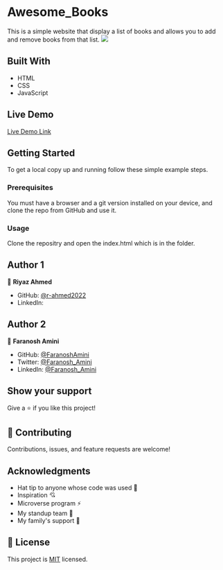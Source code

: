 # Awesome_Books
This is a simple website that display a list of books and allows you to add and remove books from that list.
![](https://img.shields.io/badge/Microverse-blueviolet)


## Built With
- HTML
- CSS
- JavaScript

## Live Demo 


[Live Demo Link](https://r-ahmed2022.github.io/Awesome-books/)


## Getting Started

To get a local copy up and running follow these simple example steps.

### Prerequisites

You must have a browser and a git version installed on your device, and clone the repo from GitHub and use it.

### Usage

Clone the repositry and open the index.html which is in the folder.

## Author 1

👤 **Riyaz Ahmed**
- GitHub: [@r-ahmed2022](https://github.com/r-ahmed2022)
- LinkedIn: [](https://www.linkedin.com/in/riyaz-ahmed)

## Author 2

👤 **Faranosh Amini**
- GitHub: [@FaranoshAmini](https://github.com/FaranoshAmini)
- Twitter: [@Faranosh_Amini](https://twitter.com/Faranosh_Amini) 
- LinkedIn: [@Faranosh_Amini](https://www.linkedin.com/in/faranosh-amini-9b925b23a/)




## Show your support

Give a ⭐️ if you like this project!

## 🤝 Contributing

Contributions, issues, and feature requests are welcome!


## Acknowledgments

- Hat tip to anyone whose code was used 🔰
- Inspiration 💘
- Microverse program ⚡
- My standup team 🏹
- My family's support 🙌

## 📝 License

This project is [MIT](./MIT.md) licensed.

